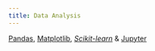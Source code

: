 ```yaml
---
title: Data Analysis
---
```


[Pandas](http://pandas.pydata.org/), [Matplotlib](http://matplotlib.org/), _[Scikit-learn](http://scikit-learn.org)_ & [Jupyter](https://ipython.org/notebook.html)
